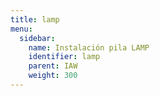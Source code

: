 ```yaml
---
title: lamp
menu:
  sidebar:
    name: Instalación pila LAMP
    identifier: lamp
    parent: IAW
    weight: 300
---
```

